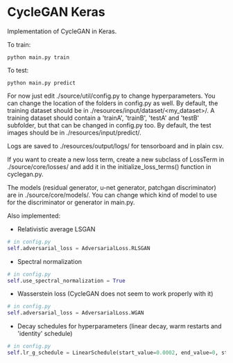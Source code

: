 # CycleGAN Keras
Implementation of CycleGAN in Keras. 

To train:
```
python main.py train
```

To test:
```
python main.py predict
```

For now just edit ./source/util/config.py to change hyperparameters. You can change the location of the folders in config.py as well. By default, the training dataset should be in ./resources/input/dataset/<my_dataset>/. A training dataset should contain a 'trainA', 'trainB', 'testA' and 'testB' subfolder, but that can be changed in config.py too.
By default, the test images should be in ./resources/input/predict/.

Logs are saved to ./resources/output/logs/ for tensorboard and in plain csv.

If you want to create a new loss term, create a new subclass of LossTerm in ./source/core/losses/ and add it in the initialize_loss_terms() function in cyclegan.py.

The models (residual generator, u-net generator, patchgan discriminator) are in ./source/core/models/. You can change which kind of model to use for the discriminator or generator in main.py. 

Also implemented:
* Relativistic average LSGAN
```python
# in config.py
self.adversarial_loss = AdversarialLoss.RLSGAN 
```

* Spectral normalization
```python
# in config.py
self.use_spectral_normalization = True
```

* Wasserstein loss (CycleGAN does not seem to work properly with it)
```python
# in config.py
self.adversarial_loss = AdversarialLoss.WGAN  
```

* Decay schedules for hyperparameters (linear decay, warm restarts and 'identity' schedule)
```python
# in config.py
self.lr_g_schedule = LinearSchedule(start_value=0.0002, end_value=0, start_epoch=100, end_epoch=200) 
```

